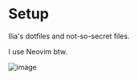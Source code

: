 # Setup
Ilia's dotfiles and not-so-secret files.

I use Neovim btw.

![image](https://github.com/iliaamiri/dotfiles/assets/37903573/2ea5ef92-aaa5-4f1f-adb4-7b9ce916d9a8)
